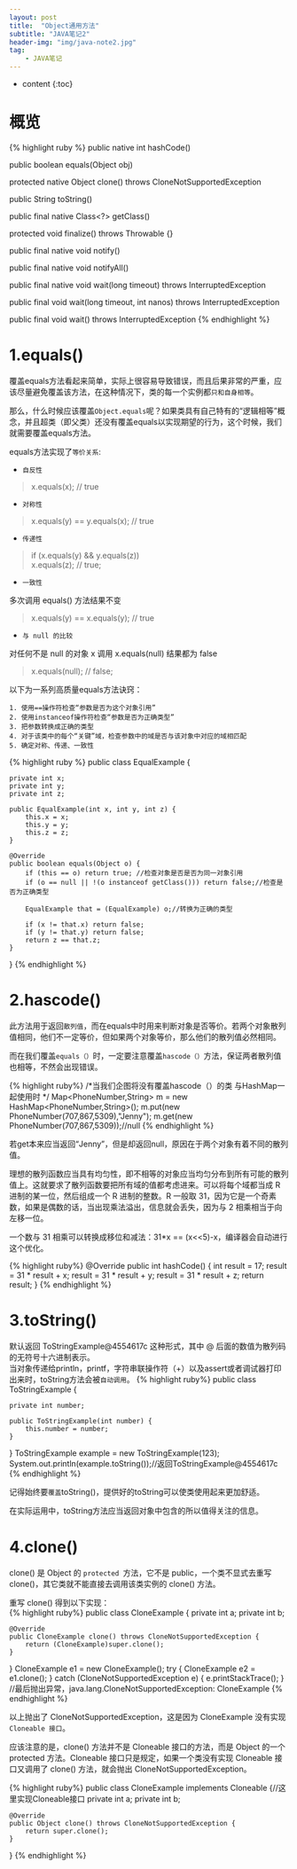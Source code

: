 ```yaml
---
layout: post
title:  "Object通用方法"
subtitle: "JAVA笔记2"
header-img: "img/java-note2.jpg"
tag: 
    - JAVA笔记
---
```


* content
{:toc}

概览
====
{% highlight ruby %}
public native int hashCode()

public boolean equals(Object obj)

protected native Object clone() throws CloneNotSupportedException

public String toString()

public final native Class<?> getClass()

protected void finalize() throws Throwable {}

public final native void notify()

public final native void notifyAll()

public final native void wait(long timeout) throws InterruptedException

public final void wait(long timeout, int nanos) throws InterruptedException

public final void wait() throws InterruptedException
{% endhighlight %} 

1.equals()
======================

覆盖equals方法看起来简单，实际上很容易导致错误，而且后果非常的严重，应该尽量避免覆盖该方法，在这种情况下，类的每一个实例都`只和自身相等`。    

那么，什么时候应该覆盖`Object.equals`呢？如果类具有自己特有的“逻辑相等”概念，并且超类（即父类）还没有覆盖equals以实现期望的行为，这个时候，我们就需要覆盖equals方法。  

equals方法实现了`等价关系`:  
* `自反性`  
>x.equals(x); // true  

* `对称性`  

>x.equals(y) == y.equals(x); // true  
  
* `传递性`  

>if (x.equals(y) && y.equals(z))  
>    x.equals(z); // true;  
  
* `一致性`  

多次调用 equals() 方法结果不变  

>x.equals(y) == x.equals(y); // true  

* `与 null 的比较`  

对任何不是 null 的对象 x 调用 x.equals(null) 结果都为 false  

>x.equals(null); // false;  

以下为一系列高质量equals方法诀窍：  
```
1. 使用==操作符检查“参数是否为这个对象引用”
2. 使用instanceof操作符检查“参数是否为正确类型”
3. 把参数转换成正确的类型
4. 对于该类中的每个“关键”域，检查参数中的域是否与该对象中对应的域相匹配
5. 确定对称、传递、一致性
```

{% highlight ruby %}
public class EqualExample {

    private int x;
    private int y;
    private int z;

    public EqualExample(int x, int y, int z) {
        this.x = x;
        this.y = y;
        this.z = z;
    }

    @Override
    public boolean equals(Object o) {
        if (this == o) return true; //检查对象是否是否为同一对象引用
        if (o == null || !(o instanceof getClass())) return false;//检查是否为正确类型

        EqualExample that = (EqualExample) o;//转换为正确的类型

        if (x != that.x) return false;
        if (y != that.y) return false;
        return z == that.z;
    }
}
{% endhighlight %} 

2.hascode()
===========
此方法用于返回`散列值`，而在equals中时用来判断对象是否等价。若两个对象散列值相同，他们不一定等价，但如果两个对象等价，那么他们的散列值必然相同。  

而在我们覆盖`equals（）`时，一定要注意覆盖`hascode（）`方法，保证两者散列值也相等，不然会出现错误。  

{% highlight ruby%}
/*当我们企图将没有覆盖hascode（）的类
与HashMap一起使用时       */
Map<PhoneNumber,String> m
   = new HashMap<PhoneNumber,String>();
m.put(new PhoneNumber(707,867,5309),"Jenny");
m.get(new PhoneNumber(707,867,5309));//null
{% endhighlight %}  

若get本来应当返回“Jenny”，但是却返回null，原因在于两个对象有着不同的散列值。    

理想的散列函数应当具有均匀性，即不相等的对象应当均匀分布到所有可能的散列值上。这就要求了散列函数要把所有域的值都考虑进来。可以将每个域都当成 R 进制的某一位，然后组成一个 R 进制的整数。R 一般取 31，因为它是一个奇素数，如果是偶数的话，当出现乘法溢出，信息就会丢失，因为与 2 相乘相当于向左移一位。  

一个数与 31 相乘可以转换成移位和减法：31*x == (x<<5)-x，编译器会自动进行这个优化。    


{% highlight ruby%}
@Override
public int hashCode() {
    int result = 17;
    result = 31 * result + x;
    result = 31 * result + y;
    result = 31 * result + z;
    return result;
}
{% endhighlight %}  

3.toString()
============
默认返回 ToStringExample@4554617c 这种形式，其中 @ 后面的数值为散列码的无符号十六进制表示。    
当对象传递给println，printf，字符串联操作符（+）以及assert或者调试器打印出来时，toString方法会被`自动调用`。
{% highlight ruby%}
public class ToStringExample {

    private int number;

    public ToStringExample(int number) {
        this.number = number;
    }
}
ToStringExample example = new ToStringExample(123);
System.out.println(example.toString());//返回ToStringExample@4554617c
{% endhighlight %}  

记得始终要`覆盖`toString()，提供好的toString可以使类使用起来更加舒适。 

在实际运用中，toString方法应当返回对象中包含的所以值得关注的信息。  

4.clone()
=========
clone() 是 Object 的 `protected `方法，它不是 public，一个类不显式去重写 clone()，其它类就不能直接去调用该类实例的 clone() 方法。  

重写 clone() 得到以下实现：  
{% highlight ruby%}
public class CloneExample {
    private int a;
    private int b;

    @Override
    public CloneExample clone() throws CloneNotSupportedException {
        return (CloneExample)super.clone();
    }
}
CloneExample e1 = new CloneExample();
try {
    CloneExample e2 = e1.clone();
} catch (CloneNotSupportedException e) {
    e.printStackTrace();
}
//最后抛出异常，java.lang.CloneNotSupportedException: CloneExample
{% endhighlight %} 

以上抛出了 CloneNotSupportedException，这是因为 CloneExample 没有实现 `Cloneable 接口`。  

应该注意的是，clone() 方法并不是 Cloneable 接口的方法，而是 Object 的一个 protected 方法。Cloneable 接口只是规定，如果一个类没有实现 Cloneable 接口又调用了 clone() 方法，就会抛出 CloneNotSupportedException。  

{% highlight ruby%}
public class CloneExample implements Cloneable {//这里实现Cloneable接口
    private int a;
    private int b;

    @Override
    public Object clone() throws CloneNotSupportedException {
        return super.clone();
    }
}
{% endhighlight %} 